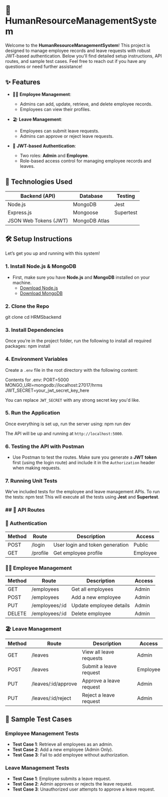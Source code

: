 # 🎉 HumanResourceManagementSystem

Welcome to the **HumanResourceManagementSystem**! This project is designed to manage employee records and leave requests with robust JWT-based authentication. Below you'll find detailed setup instructions, API routes, and sample test cases. Feel free to reach out if you have any questions or need further assistance!

## ✨ Features

- 🧑‍💼 **Employee Management**: 
  - Admins can add, update, retrieve, and delete employee records.
  - Employees can view their profiles.
  
- 🏖️ **Leave Management**:
  - Employees can submit leave requests.
  - Admins can approve or reject leave requests.
  
- 🔐 **JWT-based Authentication**:
  - Two roles: **Admin** and **Employee**.
  - Role-based access control for managing employee records and leaves.
  
## 🚀 Technologies Used

| Backend (API)        | Database     | Testing  |
| ---------------------| ------------ | -------- |
| Node.js              | MongoDB      | Jest     |
| Express.js           | Mongoose     | Supertest|
| JSON Web Tokens (JWT)| MongoDB Atlas|          |

## 🛠️ Setup Instructions

Let’s get you up and running with this system!

### 1. Install Node.js & MongoDB
- First, make sure you have **Node.js** and **MongoDB** installed on your machine.
  - [Download Node.js](https://nodejs.org/)
  - [Download MongoDB](https://www.mongodb.com/try/download/community)

### 2. Clone the Repo
git clone <repo-url>
cd HRMSbackend

### 3. Install Dependencies
Once you’re in the project folder, run the following to install all required packages:
npm install

### 4. Environment Variables
Create a `.env` file in the root directory with the following content:

Contents for .env:
PORT=5000
MONGO_URI=mongodb://localhost:27017/hrms
JWT_SECRET=your_jwt_secret_key_here

You can replace `JWT_SECRET` with any strong secret key you'd like.

### 5. Run the Application
Once everything is set up, run the server using:
npm run dev

The API will be up and running at `http://localhost:5000`.

### 6. Testing the API with Postman
- Use Postman to test the routes. Make sure you generate a **JWT token** first (using the login route) and include it in the `Authorization` header when making requests.
  
### 7. Running Unit Tests
We’ve included tests for the employee and leave management APIs. To run the tests:
npm test
This will execute all the tests using **Jest** and **Supertest**.


### ## 🔄 API Routes

### 🔐 Authentication

| Method | Route          | Description                    | Access       |
| ------ | -------------- | ------------------------------ | ------------ |
| POST   | /login         | User login and token generation | Public       |
| GET    | /profile       | Get employee profile            | Employee     |

### 🧑‍💼 Employee Management

| Method | Route          | Description                    | Access       |
| ------ | -------------- | ------------------------------ | ------------ |
| GET    | /employees     | Get all employees               | Admin        |
| POST   | /employees     | Add a new employee              | Admin        |
| PUT    | /employees/:id | Update employee details         | Admin        |
| DELETE | /employees/:id | Delete employee                 | Admin        |

### 🏖️ Leave Management

| Method | Route                 | Description                       | Access       |
| ------ | --------------------- | --------------------------------- | ------------ |
| GET    | /leaves               | View all leave requests            | Admin        |
| POST   | /leaves               | Submit a leave request             | Employee     |
| PUT    | /leaves/:id/approve   | Approve a leave request            | Admin        |
| PUT    | /leaves/:id/reject    | Reject a leave request             | Admin        |

## 🧪 Sample Test Cases

### Employee Management Tests
- **Test Case 1**: Retrieve all employees as an admin.
- **Test Case 2**: Add a new employee (Admin Only).
- **Test Case 3**: Fail to add employee without authorization.

### Leave Management Tests
- **Test Case 1**: Employee submits a leave request.
- **Test Case 2**: Admin approves or rejects the leave request.
- **Test Case 3**: Unauthorized user attempts to approve a leave request.
